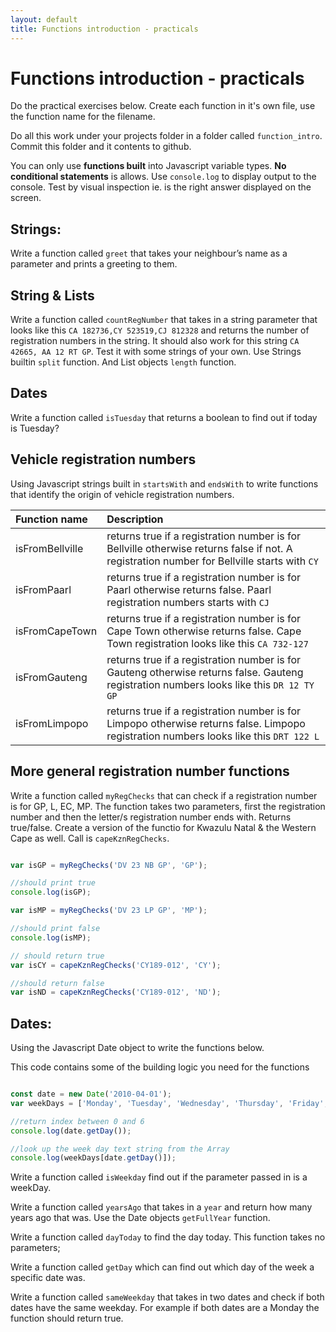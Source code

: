 ```yaml
---
layout: default
title: Functions introduction - practicals
---
```


# Functions introduction - practicals

Do the practical exercises below. Create each function in it's own file, use the function name for the filename.

Do all this work under your projects folder in a folder called `function_intro`. Commit this folder and it contents to github.

You can only use **functions built** into Javascript variable types. **No conditional statements** is allows. Use `console.log` to display output to the console. Test by visual inspection ie. is the right answer displayed on the screen.

## Strings:

Write a function called `greet` that takes your neighbour’s name as a parameter and prints a greeting to them.

## String & Lists

Write a function called `countRegNumber` that takes in a string parameter that looks like this `CA 182736,CY 523519,CJ 812328` and returns the number of registration numbers in the string. It should also work for this string `CA 42665, AA 12 RT GP`. Test it with some strings of your own. Use Strings builtin `split` function. And List objects `length` function.

## Dates

Write a function called `isTuesday` that returns a boolean to find out if today is Tuesday?

## Vehicle registration numbers

Using Javascript strings built in `startsWith` and `endsWith` to write functions that identify the origin of vehicle registration numbers.

| Function name | Description     |
| :-------------  | :------------- |
| isFromBellville | returns true if a registration number is for Bellville otherwise returns false if not. A registration number for Bellville starts with `CY`       |
| isFromPaarl | returns true if a registration number is for Paarl otherwise returns false. Paarl registration numbers starts with `CJ`      |
| isFromCapeTown | returns true if a registration number is for Cape Town otherwise returns false. Cape Town registration looks like this `CA 732-127`      |
| isFromGauteng | returns true if a registration number is for Gauteng otherwise returns false. Gauteng registration numbers looks like this `DR 12 TY GP`|
| isFromLimpopo | returns true if a registration number is for Limpopo otherwise returns false. Limpopo registration numbers looks like this `DRT 122 L`|

## More general registration number functions

Write a function called `myRegChecks` that can check if a registration number is for GP, L, EC, MP. The function takes two parameters, first the registration number and then the letter/s registration number ends with. Returns true/false. Create a version of the functio for Kwazulu Natal & the Western Cape as well. Call is `capeKznRegChecks`.

```javascript

var isGP = myRegChecks('DV 23 NB GP', 'GP');

//should print true
console.log(isGP);

var isMP = myRegChecks('DV 23 LP GP', 'MP');

//should print false
console.log(isMP);

// should return true
var isCY = capeKznRegChecks('CY189-012', 'CY');

//should return false
var isND = capeKznRegChecks('CY189-012', 'ND');
```

## Dates:

Using the Javascript Date object to write the functions below.


This code contains some of the building logic you need for the functions

```javascript

const date = new Date('2010-04-01');
var weekDays = ['Monday', 'Tuesday', 'Wednesday', 'Thursday', 'Friday', 'Saturday', 'Saturday'];

//return index between 0 and 6
console.log(date.getDay());

//look up the week day text string from the Array
console.log(weekDays[date.getDay()]);
```

Write a function called `isWeekday` find out if the parameter passed in is a weekDay.

Write a function called `yearsAgo` that takes in a `year` and return how many years ago that was. Use the Date objects `getFullYear` function.

Write a function called `dayToday` to find the day today. This function takes no parameters;

Write a function called `getDay` which can find out which day of the week a specific date was.

Write a function called `sameWeekday` that takes in two dates and check if both dates have the same weekday. For example if both dates are a Monday the function should return true.
